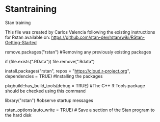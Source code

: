 # Stantraining
Stan training 

This file was created by Carlos Valencia following the existing instructions for Rstan available on: https://github.com/stan-dev/rstan/wiki/RStan-Getting-Started

remove.packages("rstan") #Removing any previously existing packages 

if (file.exists(".RData")) file.remove(".Rdata")

install.packages("rstan", repos = "https://cloud.r-project.org", dependencies = TRUE) #Installing the packages

pkgbuild::has_build_tools(debug = TRUE) #The C++ R Tools package should be checked using this command

library("rstan") #observe startup messages

rstan_options(auto_write = TRUE) # Save a section of the Stan program to the hard disk
